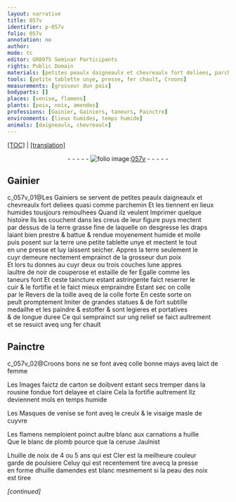 ```yaml
---
layout: narrative
title: 057v
identifier: p-057v
folio: 057v
annotation: no
author:
mode: tc
editor: GR8975 Seminar Participants
rights: Public Domain
materials: [petites peaulx daigneaulx et chevreaulx fort deliees, parchemin, terre grasse fine, terre, cuyr, noir de couperose, estaille de fer, taincture, cuir, colle, toille, colle forte, fer, Croons, laict de femme, carton, rousine fondue fort delayee et claire, cuyvre, huille, blanc de plomb, ceruse, huille de noix, huille damendes, peau des noix]
tools: [petite tablette unye, presse, fer chault, Croons]
measurements: [grosseur dun poix]
bodyparts: []
places: [venise, flamens]
plants: [poix, noix, amendes]
professions: [Gainier, Gainiers, taneurs, Painctre]
environments: [lieux humides, temps humide]
animals: [daigneaulx, chevreaulx]
---
```


 <p><a href="{{ site.baseurl }}/diplomatic/">[TOC]</a> | <a href="{{ site.baseurl }}/texts/p-057v_tl/" target="_blank">[translation]</a></p><div class="folio" align="center">- - - - - <a href="http://gallica.bnf.fr/ark:/12148/btv1b10500001g/f120.item" target="_blank"><img src="https://cu-mkp.github.io/2017-workshop-edition/assets/photo-icon.png" alt="folio image: " style="display:inline-block; margin-bottom:-3px;"/>057v</a> - - - - - </div>  
  

## <span class="pro">Gainier</span>

 
c_057v_01@Les <span class="pro">Gainiers</span> se servent de <span class="m">petites peaulx <span class="al">daigneaulx</span> et<br/> <span class="al">chevreaulx</span> fort deliees</span> quasi comme <span class="m">parchemin</span> Et les tiennent en <span class="env">lieux<br/> humides</span> tousjours remoulhees Quand ilz veulent Imprimer quelque<br/> histoire Ils les couchent dans les creus de leur figure puys mectent<br/> par dessus de la <span class="m">terre grasse fine</span> de laquelle on desgresse les draps<br/> laiant bien prestre & battue & rendue moyenement humide et molle<br/> puis posent sur la <span class="m">terre</span> une <span class="tl">petite tablette unye</span> et mectent le tout<br/> en une <span class="tl">presse</span> et luy laissent seicher. Appres la <span class="m">terre</span> seulement le<br/> <span class="m">cuyr</span> demeure nectement emprainct de la <span class="ms">grosseur dun <span class="pa">poix</span></span><br/> Et lors tu donnes au <span class="m">cuyr</span> deux ou trois couches lune appres<br/> lau<span class="exp">ltr</span>e de <span class="m">noir de couperose</span> et <span class="m">estaille de fer</span> Egalle comme les<br/> <span class="pro">taneurs</span> font Et ceste <span class="m">taincture</span> estant astringente faict reserrer le<br/> <span class="m">cuir</span> & le fortifie et le faict mieux empraindre Estant sec on <span class="m">colle</span><br/> par le Revers de la <span class="m">toille</span> aveq de la <span class="m">colle forte</span> En ceste sorte on<br/> peult promptement Imiter de grandes statues & de fort subtille<br/> medailhe et les paindre & estoffer & sont legieres et portatives<br/> & de <span class="tmp">longue duree</span> Ce qui semprainct sur ung relief se faict aultrem<span class="exp">ent</span><br/> et se resuict aveq ung <span class="tl"><span class="m">fer</span> chault</span>
 
 
  

## <span class="pro">Painctre</span>

 
c_057v_02@<span class="tl"><span class="m">Croons</span></span> bons ne se font aveq <span class="m">colle</span> <span class="del">bonne</span> mays aveq <span class="m">laict de<br/> femme</span>
 
Les Images faictz de <span class="m">carton</span> se doibvent estant secs tremper dans la<br/> <span class="m">rousine fondue fort delayee et claire</span> Cela la fortifie aultrement Ilz<br/> deviennent mols en <span class="env">temps humide</span>
 
Les Masques de <span class="pl">venise</span> se font aveq le creulx & le visaige masle de<br/> <span class="m">cuyvre</span>
 
Les <span class="pl">flamens</span> nemploient poinct aultre blanc aux carna<span class="exp">ti</span>ons a <span class="m">huille</span><br/> Que le <span class="m">blanc de plomb</span> pource q<span class="exp">ue</span> la <span class="m">ceruse</span> Jaulnist
 
L<span class="m">huille de <span class="pa">noix</span></span> de 4 ou 5 <span class="tmp">ans</span> qui est Cler est la meilheure couleur<br/> garde de poulsiere Celuy qui est recentem<span class="exp">ent</span> tire avecq la presse<br/> en forme d<span class="m">huille d<span class="pa">amendes</span></span> est blanc mesmem<span class="exp">ent</span> si la <span class="m">peau des <span class="pa">noix</span></span><br/> est tiree
 
*[continued]*
 
 